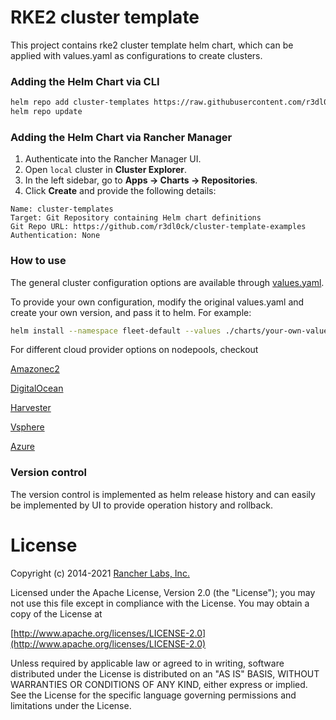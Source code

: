 # RKE2 cluster template

This project contains rke2 cluster template helm chart, which can be applied with values.yaml as configurations to create clusters.

### Adding the Helm Chart via CLI

```bash
helm repo add cluster-templates https://raw.githubusercontent.com/r3dl0ck/cluster-template-examples/main
helm repo update
```

### Adding the Helm Chart via Rancher Manager

1. Authenticate into the Rancher Manager UI.
2. Open `local` cluster in **Cluster Explorer**.
3. In the left sidebar, go to **Apps -> Charts -> Repositories**.
4. Click **Create** and provide the following details:

```
Name: cluster-templates
Target: Git Repository containing Helm chart definitions
Git Repo URL: https://github.com/r3dl0ck/cluster-template-examples
Authentication: None
```

### How to use

The general cluster configuration options are available through [values.yaml](./charts/values.yaml).

To provide your own configuration, modify the original values.yaml and create your own version, and pass it to helm. For example:

```bash
helm install --namespace fleet-default --values ./charts/your-own-values.yaml do-cluster ./charts
```

For different cloud provider options on nodepools, checkout

[Amazonec2](./charts/values-aws.yaml)

[DigitalOcean](./charts/values-do.yaml)

[Harvester](./charts/values-harvester.yaml)

[Vsphere](./charts/values-vsphere.yaml)

[Azure](./charts/values-azure.yaml)

### Version control

The version control is implemented as helm release history and can easily be implemented by UI to provide operation history and rollback.

# License

Copyright (c) 2014-2021 [Rancher Labs, Inc.](http://rancher.com)

Licensed under the Apache License, Version 2.0 (the "License");
you may not use this file except in compliance with the License.
You may obtain a copy of the License at

[http://www.apache.org/licenses/LICENSE-2.0](http://www.apache.org/licenses/LICENSE-2.0)

Unless required by applicable law or agreed to in writing, software
distributed under the License is distributed on an "AS IS" BASIS,
WITHOUT WARRANTIES OR CONDITIONS OF ANY KIND, either express or implied.
See the License for the specific language governing permissions and
limitations under the License.
